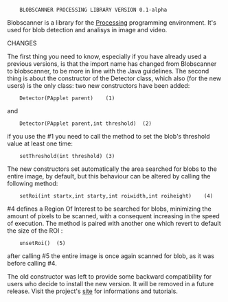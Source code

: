 		BLOBSCANNER PROCESSING LIBRARY VERSION 0.1-alpha

Blobscanner is a library for the [Processing](http://processing.org) programming 
environment. It's used for blob detection and analisys in image and video.

CHANGES

The first thing you need to know, especially if you have already used a previous
versions, is that the import name has changed from Blobscanner to blobscanner, 
to be more in line with the Java guidelines. The second thing is about the 
constructor of the Detector class, which also (for the new users) is the only
class: two new constructors have been added:

		Detector(PApplet parent)	(1)  

and  
		
		Detector(PApplet parent,int threshold)	(2)

if you use the #1 you need to call the method to set the blob's threshold value 
at least one time:
	        	
		setThreshold(int threshold)	(3)

The new constructors set automatically the area searched for blobs to the 
entire image, by default, but this behaviour can be altered by calling the 
following method:

		setRoi(int startx,int starty,int roiwidth,int roiheight)	(4)

 #4 defines a Region Of Interest to be searched for blobs, minimizing the 
amount of pixels to be scanned, with a consequent increasing in the speed of 
execution. The method is paired with another one which revert to default the size
of the ROI :

		unsetRoi()	(5)

after calling #5 the entire image is once again scanned for blob, as it was before 
calling #4.

The old constructor was left to provide some backward compatibility for users who 
decide to install the new version. It will be removed in a future release. 
Visit the project's [site](https://sites.google.com/site/blobscanner/home) for 
informations and tutorials.

